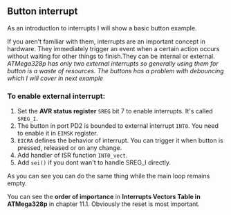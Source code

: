 ## Button interrupt
As an introduction to interrupts I will show a basic button example.

If you aren't familiar with them, interrupts are an important concept in hardware. They immediately trigger an event when a certain action occurs without waiting for other things to finish.They can be internal or external. *ATMega328p has only two external interrupts so generally using them for button is a waste of resources. The buttons has a problem with debouncing which I will cover in next example*

### To enable external interrupt:
1. Set the **AVR status register** `SREG` bit 7 to enable interrupts. It's called `SREG_I`.
2. The button in port PD2 is bounded to external interrupt `INT0`. You need to enable it in `EIMSK` register.
3. `EICRA` defines the behavior of interrupt. You can trigger it when button is pressed, released or on any change.
4. Add handler of ISR function `INT0_vect`. 
5. Add `sei()` if you dont wan't to handle SREG_I directly.

As you can see you can do the same thing while the main loop remains empty.

You can see the **order of importance** in **Interrupts Vectors Table in ATMega328p** in chapter 11.1. Obviously the reset is most important.
